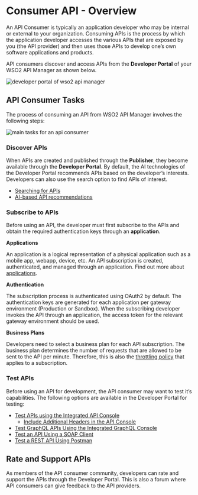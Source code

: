 # Consumer API - Overview

An API Consumer is typically an application developer who may be internal or external to your organization. Consuming APIs is the process by which the application developer accesses the various APIs that are exposed by you (the API provider) and then uses those APIs to develop one’s own software applications and products. 

API consumers discover and access APIs from the **Developer Portal** of your WSO2 API Manager as shown below.

<img src="{{base_path}}/assets/img/get_started/architecture/developer-portal-overview.png" alt="developer portal of wso2 api manager">

## API Consumer Tasks

The process of consuming an API from WSO2 API Manager involves the following steps:

<img src="{{base_path}}/assets/img/consume/api-consumer-workflow.png" alt="main tasks for an api consumer">

### Discover APIs

When APIs are created and published through the **Publisher**, they become available through the **Developer Portal**. By default, the AI technologies of the Developer Portal recommends APIs based on the developer’s interests. Developers can also use the search option to find APIs of interest.

-   <a href="{{base_path}}/consume/discover-apis/search">Searching for APIs</a>
-   <a href="{{base_path}}/consume/discover-apis/api-recommendations">AI-based API recommendations</a>

### Subscribe to APIs

Before using an API, the developer must first subscribe to the APIs and obtain the required authentication keys through an **application**.

**Applications**

An application is a logical representation of a physical application such as a mobile app, webapp, device, etc. An API subscription is created, authenticated, and managed through an application. Find out more about [applications]({{base_path}}/consume/manage-application/create-application).

**Authentication**

The subscription process is authenticated using OAuth2 by default. The authentication keys are generated for each application per gateway environment (Production or Sandbox). When the subscribing developer invokes the API through an application, the access token for the relevant gateway environment should be used.

**Business Plans**

Developers need to select a business plan for each API subscription. The business plan determines the number of requests that are allowed to be sent to the API per minute. Therefore, this is also the [throttling policy]({{base_path}}/design/rate-limiting/introducing-throttling-use-cases) that applies to a subscription.

### Test APIs

Before using an API for development, the API consumer may want to test it’s capabilities. The following options are available in the Developer Portal for testing:

-   <a href="{{base_path}}/consume/invoke-apis/invoke-apis-using-tools/invoke-an-api-using-the-integrated-api-console">Test APIs using the Integrated API Console</a>
    -   <a href="{{base_path}}/consume/invoke-apis/invoke-apis-using-tools/include-additional-headers-in-the-api-console">Include Additional Headers in the API Console</a>
-   <a href="{{base_path}}/consume/invoke-apis/invoke-apis-using-tools/invoke-an-graphql-api-using-the-integrated-graphql-console">Test GraphQL APIs Using the Integrated GraphQL Console</a>
-   <a href="{{base_path}}/consume/invoke-apis/invoke-apis-using-tools/invoke-an-api-using-a-soap-client">Test an API Using a SOAP Client</a>
 -   <a href="{{base_path}}/consume/invoke-apis/invoke-apis-using-tools/try-out-using-postman">Test a REST API Using Postman</a>

## Rate and Support APIs

As members of the API consumer community, developers can rate and support the APIs through the Developer Portal. This is also a forum where API consumers can give feedback to the API providers.
